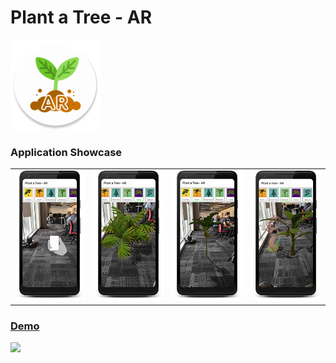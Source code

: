 # Plant a Tree - AR

![](https://raw.githubusercontent.com/Deishelon/PlantATreeAR/master/app/src/main/res/mipmap-xxhdpi/ic_launcher_round.png)


### Application Showcase

|   |   |   |  |
| ------------ | ------------ | ------------ | ------------ |
| [![](https://github.com/jaaaxsonmh/trees_company/raw/master/screenshots/ARUntitled-1_framed.png?raw=true)](https://github.com/jaaaxsonmh/trees_company/raw/master/screenshots/ARFull-1_framed.png?raw=true)  | [![](https://github.com/jaaaxsonmh/trees_company/raw/master/screenshots/ARUntitled-2_framed.png?raw=true)](https://github.com/jaaaxsonmh/trees_company/raw/master/screenshots/ARFull-2_framed.png?raw=true)  | [![](https://github.com/jaaaxsonmh/trees_company/raw/master/screenshots/ARUntitled-3_framed.png?raw=true)](https://github.com/jaaaxsonmh/trees_company/raw/master/screenshots/ARFull-3_framed.png?raw=true)  |[![](https://github.com/jaaaxsonmh/trees_company/raw/master/screenshots/ARUntitled-4_framed.png?raw=true)](https://github.com/jaaaxsonmh/trees_company/raw/master/screenshots/ARFull-4_framed.png?raw=true)

### [Demo](http://www.youtube.com/watch?v=UWjEKZ1K6pc)
[![](http://img.youtube.com/vi/UWjEKZ1K6pc/0.jpg)](http://www.youtube.com/watch?v=UWjEKZ1K6pc "Demo")


